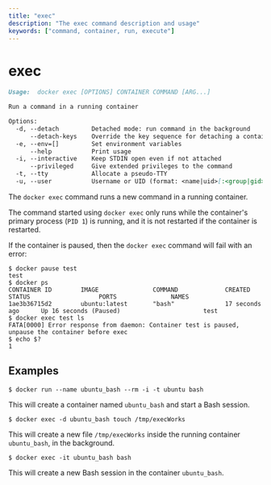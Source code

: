 ```yaml
---
title: "exec"
description: "The exec command description and usage"
keywords: ["command, container, run, execute"]
---
```


# exec

```markdown
Usage:  docker exec [OPTIONS] CONTAINER COMMAND [ARG...]

Run a command in a running container

Options:
  -d, --detach         Detached mode: run command in the background
      --detach-keys    Override the key sequence for detaching a container
  -e, --env=[]         Set environment variables
      --help           Print usage
  -i, --interactive    Keep STDIN open even if not attached
      --privileged     Give extended privileges to the command
  -t, --tty            Allocate a pseudo-TTY
  -u, --user           Username or UID (format: <name|uid>[:<group|gid>])
```

The `docker exec` command runs a new command in a running container.

The command started using `docker exec` only runs while the container's primary
process (`PID 1`) is running, and it is not restarted if the container is
restarted.

If the container is paused, then the `docker exec` command will fail with an error:

    $ docker pause test
    test
    $ docker ps
    CONTAINER ID        IMAGE               COMMAND             CREATED             STATUS                   PORTS               NAMES
    1ae3b36715d2        ubuntu:latest       "bash"              17 seconds ago      Up 16 seconds (Paused)                       test
    $ docker exec test ls
    FATA[0000] Error response from daemon: Container test is paused, unpause the container before exec
    $ echo $?
    1

## Examples

    $ docker run --name ubuntu_bash --rm -i -t ubuntu bash

This will create a container named `ubuntu_bash` and start a Bash session.

    $ docker exec -d ubuntu_bash touch /tmp/execWorks

This will create a new file `/tmp/execWorks` inside the running container
`ubuntu_bash`, in the background.

    $ docker exec -it ubuntu_bash bash

This will create a new Bash session in the container `ubuntu_bash`.
